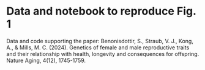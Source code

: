 # Data and notebook to reproduce Fig. 1
Data and code supporting the paper: Benonisdottir, S., Straub, V. J., Kong, A., &amp; Mills, M. C. (2024). Genetics of female and male reproductive traits and their relationship with health, longevity and consequences for offspring. Nature Aging, 4(12), 1745-1759.

